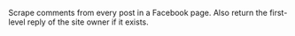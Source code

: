 Scrape comments from every post in a Facebook page. Also return the first-level reply of the site owner if it exists.